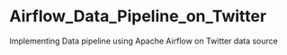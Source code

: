 # Airflow_Data_Pipeline_on_Twitter
Implementing Data pipeline using Apache Airflow on Twitter data source
